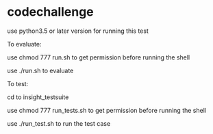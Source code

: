 # codechallenge

use python3.5 or later version for running this test

To evaluate:

use chmod 777 run.sh to get permission before running the shell

use ./run.sh to evaluate



To test:

cd to insight_testsuite

use chmod 777 run_tests.sh to get permission before running the shell

use ./run_test.sh to run the test case
